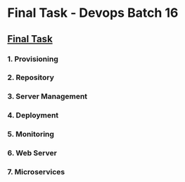 # Final Task - Devops Batch 16
## [Final Task](https://github.com/angellaviory/DevOps16-dw-AngellaAvioryRotinsulu/tree/main/Final%20Task)
### 1. Provisioning
### 2. Repository
### 3. Server Management
### 4. Deployment
### 5. Monitoring
### 6. Web Server
### 7. Microservices
